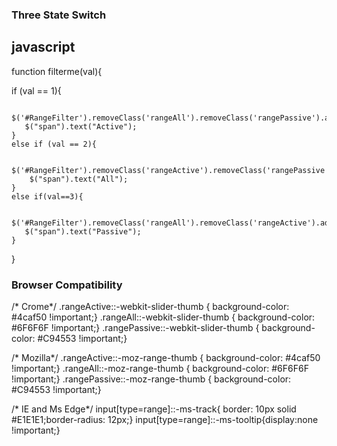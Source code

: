 ### Three State Switch
## javascript

 function filterme(val){
 
   if (val == 1){
   
       $('#RangeFilter').removeClass('rangeAll').removeClass('rangePassive').addClass('rangeActive');
       $("span").text("Active");
    } 
    else if (val == 2){
    
        $('#RangeFilter').removeClass('rangeActive').removeClass('rangePassive').addClass('rangeAll');
        $("span").text("All");
    } 
    else if(val==3){
    
       $('#RangeFilter').removeClass('rangeAll').removeClass('rangeActive').addClass('rangePassive');
       $("span").text("Passive");
    }
    
 }


### Browser Compatibility

 /* Crome*/
.rangeActive::-webkit-slider-thumb { background-color: #4caf50 !important;}
.rangeAll::-webkit-slider-thumb { background-color: #6F6F6F !important;}
.rangePassive::-webkit-slider-thumb { background-color: #C94553 !important;}

/* Mozilla*/
.rangeActive::-moz-range-thumb { background-color: #4caf50 !important;}
.rangeAll::-moz-range-thumb { background-color: #6F6F6F !important;}
.rangePassive::-moz-range-thumb { background-color: #C94553 !important;}

/* IE and Ms Edge*/
input[type=range]::-ms-track{ border: 10px solid #E1E1E1;border-radius: 12px;}
input[type=range]::-ms-tooltip{display:none !important;}
